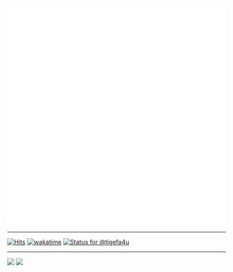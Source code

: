 ![Metrics](/github-metrics.svg)

<hr />

[![Hits](https://hits.seeyoufarm.com/api/count/incr/badge.svg?url=https%3A%2F%2Fgithub.com%2Ftigefa4u&count_bg=%2379C83D&title_bg=%23555555&icon=&icon_color=%23E7E7E7&title=hits&edge_flat=false)](https://hits.seeyoufarm.com)
[![wakatime](https://wakatime.com/badge/user/d91ac116-3b65-4011-a8b7-dde470611f04.svg)](https://wakatime.com/@tigefa)
[![Status for @tigefa4u](https://badge.stateful.com/tigefa4u/status.svg)](https://app.stateful.com/@tigefa4u)

<hr \>

[![](https://dcbadge.vercel.app/api/shield/213818453071495168?style=social)](https://discord.com/users/213818453071495168)
[![](https://dcbadge.vercel.app/api/server/Ya2pmcnTPF?style=social)](https://s.id/tigefa-cord)
